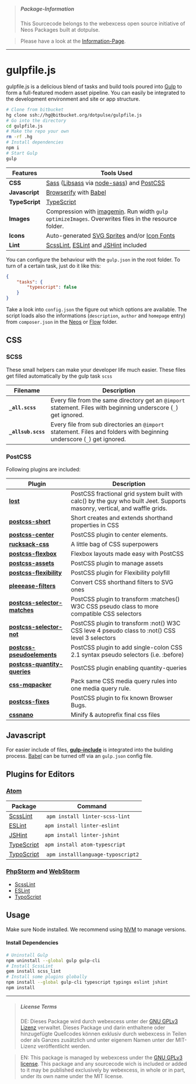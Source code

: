 > ##### Package-Information
> This Sourcecode belongs to the webexcess open source initiative of Neos Packages built at dotpulse.

> Please have a look at the [Information-Page](https://webexcess.github.io/open-source-initiative/).
* * *

# gulpfile.js

gulpfile.js is a delicious blend of tasks and build tools poured into [Gulp](http://gulpjs.com/) to form a full-featured modern asset pipeline. You can easily be integrated to the development environment and site or app structure.

```bash
# Clone from bitbucket
hg clone ssh://hg@bitbucket.org/dotpulse/gulpfile.js
# Go into the directory
cd gulpfile.js
# Make the repo your own
rm -rf .hg
# Install dependencies
npm i
# Start Gulp
gulp
```

Features       | Tools Used
-------------- | ---------------------
**CSS**        | [Sass](http://sass-lang.com) ([Libsass](http://sass-lang.com/libsass) via [node-sass](https://github.com/sass/node-sass)) and [PostCSS](http://postcss.org)
**Javascript** | [Browserify](http://browserify.org/) with [Babel](https://babeljs.io)
**TypeScript** | [TypeScript](https://www.typescriptlang.org)
**Images**     | Compression with [imagemin](https://www.npmjs.com/package/gulp-imagemin). Run width `gulp optimizeImages`. Overwrites files in the resource folder.
**Icons**      | Auto-generated [SVG Sprites](https://github.com/w0rm/gulp-svgstore) and/or [Icon Fonts](https://www.npmjs.com/package/gulp-iconfont)
**Lint**       | [ScssLint](https://github.com/brigade/scss-lint), [ESLint](http://eslint.org/) and [JSHint](http://jshint.com/about/) included

You can configure the behaviour with the `gulp.json` in the root folder. To turn of a certain task, just do it like this:

```json
{
	"tasks": {
		"typescript": false
	}
}
```

Take a look into `config.json` the figure out which options are available. The script loads also the informations (`description`, `author` and `homepage` entry) from `composer.json` in the [Neos](http://neos.io) or [Flow](https://flow.neos.io/) folder.  


## CSS

### SCSS

These small helpers can make your developer life much easier. These files get filled automatically by the gulp task `scss`

Filename             | Description
-------------------- | ----------------------
**`_all.scss`**      | Every file from the same directory get an `@import` statement. Files with beginning underscore (`_`) get ignored.
**`_allsub.scss`**   | Every file from sub directories an `@import` statement. Files and folders with beginning underscore (`_`) get ignored.


### PostCSS

Following plugins are included:

Plugin                                              | Description
--------------------------------------------------- | ----------------------
**[lost](https://www.npmjs.com/package/lost)**      | PostCSS fractional grid system built with calc() by the guy who built Jeet. Supports masonry, vertical, and waffle grids.
**[postcss-short](https://www.npmjs.com/package/postcss-short)**        | Short creates and extends shorthand properties in CSS
**[postcss-center](https://www.npmjs.com/package/postcss-center)**      | PostCSS plugin to center elements.
**[rucksack-css](https://simplaio.github.io/rucksack/)**                | A little bag of CSS superpowers
**[postcss-flexbox](https://www.npmjs.com/package/postcss-flexbox)**    | Flexbox layouts made easy with PostCSS
**[postcss-assets](https://www.npmjs.com/package/postcss-assets)**      | PostCSS plugin to manage assets
**[postcss-flexibility](https://www.npmjs.com/package/postcss-flexibility)**           | PostCSS plugin for Flexibility polyfill
**[pleeease-filters](https://www.npmjs.com/package/pleeease-filters)**                 | Convert CSS shorthand filters to SVG ones
**[postcss-selector-matches](https://www.npmjs.com/package/postcss-selector-matches)** | PostCSS plugin to transform :matches() W3C CSS pseudo class to more compatible CSS selectors
**[postcss-selector-not](https://www.npmjs.com/package/postcss-selector-not)**         | PostCSS plugin to transform :not() W3C CSS leve 4 pseudo class to :not() CSS level 3 selectors
**[postcss-pseudoelements](https://www.npmjs.com/package/postcss-pseudoelements)**     | PostCSS plugin to add single-colon CSS 2.1 syntax pseudo selectors (i.e. :before)
**[postcss-quantity-queries](https://www.npmjs.com/package/postcss-quantity-queries)** | PostCSS plugin enabling quantity-queries
**[css-mqpacker](https://www.npmjs.com/package/css-mqpacker)**        | Pack same CSS media query rules into one media query rule.
**[postcss-fixes](https://www.npmjs.com/package/postcss-fixes)**      | PostCSS plugin to fix known Browser Bugs.
**[cssnano](http://cssnano.co)**      | Minify & autoprefix final css files

## Javascript
For easier include of files, **[gulp-include](https://www.npmjs.com/package/gulp-include)** is integrated into the building process. [Babel](https://babeljs.io) can be turned off via an `gulp.json` config file.

## Plugins for Editors

### [Atom](https://atom.io/)

Package | Command
------- | -------
[ScssLint](https://atom.io/packages/linter-scss-lint) | `apm install linter-scss-lint`
[ESLint](https://atom.io/packages/linter-eslint) | `apm install linter-eslint`
[JSHint](https://atom.io/packages/linter-jshint) | `apm install linter-jshint`
[TypeScript](https://atom.io/packages/atom-typescript) | `apm install atom-typescript`
[TypoScript](https://atom.io/packages/language-typoscript2) | `apm installlanguage-typoscript2`

### [PhpStorm](https://www.jetbrains.com/phpstorm/) and [WebStorm](https://www.jetbrains.com/webstorm/)

* [ScssLint](https://plugins.jetbrains.com/plugin/7530)
* [ESLint](https://plugins.jetbrains.com/plugin/7494)
* [TypoScript](https://plugins.jetbrains.com/plugin/7463)


## Usage
Make sure Node installed. We recommend using [NVM](https://github.com/creationix/nvm) to manage versions.

#### Install Dependencies
```bash
# Uninstall Gulp
npm uninstall --global gulp gulp-cli
# Install ScssLint
gem install scss_lint
# Install some plugins globally
npm install --global gulp-cli typescript typings eslint jshint
npm install
```
* * *
> ##### License Terms
> DE: Dieses Package wird durch webexcess unter der [GNU GPLv3 Lizenz](https://choosealicense.com/licenses/gpl-3.0/) verwaltet. Dieses Package und darin enthaltene oder hinzugefügte Quellcodes können exklusiv durch webexcess in Teilen oder als Ganzes zusätzlich und unter eigenem Namen unter der MIT-Lizenz veröffentlicht werden.

> EN: This package is managed by webexcess under the [GNU GPLv3 license](https://choosealicense.com/licenses/gpl-3.0/). This package and any sourcecode wich is included or added to it may be published exclusively by webexcess, in whole or in part, under its own name under the MIT license.

